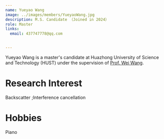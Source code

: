 ```yaml
---
name: Yueyao Wang
image: ../images/members/YueyaoWang.jpg
description: M.S. Candidate （Joined in 2024）
role: Master
links:
  email: 437747778@qq.com

  
---
```


Yueyao Wang is a master's candidate at Huazhong University of Science and Technology (HUST) under the supervision of [Prof. Wei Wang](https://eic.hust.edu.cn/professor/wangwei/index.html). 

Research Interest
======
Backscatter ;Interference cancellation

 

Hobbies
======
Piano